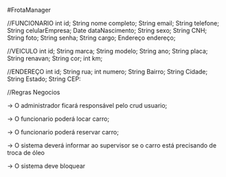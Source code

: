 #FrotaManager

//FUNCIONARIO
int id;
String nome completo;
String email;
String telefone;
String celularEmpresa;
Date dataNascimento;
String sexo;
String CNH;
String foto;
String senha;
String cargo;
Endereço endereço;



//VEICULO
int id;
String marca;
String modelo;
String ano;
String placa;
String renavan;
String cor;
int km;

//ENDEREÇO
int id;
String rua;
int numero;
String Bairro;
String Cidade;
String Estado;
String CEP:




//Regras Negocios

-> O administrador ficará responsável pelo crud usuario;

-> O funcionario poderá locar carro;

-> O funcionario poderá reservar carro;

-> O sistema deverá informar ao supervisor se o carro está precisando de troca de óleo

-> O sistema deve bloquear
